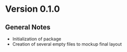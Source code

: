 # Version 0.1.0

## General Notes

* Initialization of package
* Creation of several empty files to mockup final layout